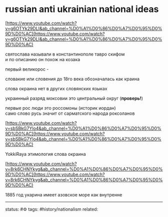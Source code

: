 # russian anti ukrainian national ideas
[https://www.youtube.com/watch?v=g6OTYk29DLI&ab_channel=%D0%A1%D0%86%D0%A7%D0%95%D0%9D%D0%AC](https://www.youtube.com/watch?v=g6OTYk29DLI&ab_channel=%D0%A1%D0%86%D0%A7%D0%95%D0%9D%D0%AC)  
  
святослава называли в константинополе тавро скифом  
и по описанию он похож на козака  
  
первый великорос -  
  
словакие или словения до 18го века обозначалась как краина  
  
слова окрaина нет в других словянских языках  
  
украинный разряд моксовии это центральный округ  (**проверь!**)
  
первые рос люди это россомоны (историк иордан)  
само слово русь значит от сарматского народа роксоланов  
  
  
[https://www.youtube.com/watch?v=sbSBkG7Ylo4&ab_channel=%D0%A1%D0%86%D0%A7%D0%95%D0%9D%D0%AC](https://www.youtube.com/watch?v=sbSBkG7Ylo4&ab_channel=%D0%A1%D0%86%D0%A7%D0%95%D0%9D%D0%AC)  
  
YokkiRaya этимология слова окраина  

[https://www.youtube.com/watch?v=8rk6CHNYkyg&ab_channel=%D0%A1%D0%86%D0%A7%D0%95%D0%9D%D0%AC](https://www.youtube.com/watch?v=8rk6CHNYkyg&ab_channel=%D0%A1%D0%86%D0%A7%D0%95%D0%9D%D0%AC)  
  
1885 год укарина имеет азовское море как внутренне

---
status: #⚙️ 
tags: #history/nationalism 
related: 